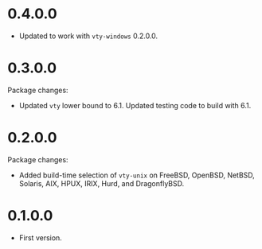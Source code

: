 0.4.0.0
=======

* Updated to work with `vty-windows` 0.2.0.0.

0.3.0.0
=======

Package changes:
* Updated `vty` lower bound to 6.1. Updated testing code to build with
  6.1.

0.2.0.0
=======

Package changes:
* Added build-time selection of `vty-unix` on FreeBSD, OpenBSD, NetBSD,
  Solaris, AIX, HPUX, IRIX, Hurd, and DragonflyBSD.

0.1.0.0
=======

* First version.
